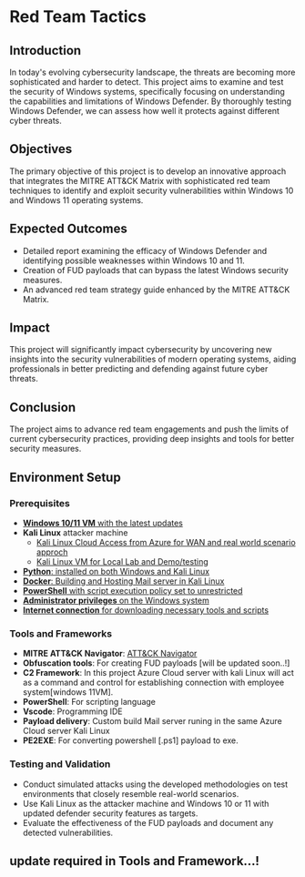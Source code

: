 # Red Team Tactics

## Introduction
In today's evolving cybersecurity landscape, the threats are becoming more sophisticated and harder to detect. This project aims to examine and test the security of Windows systems, specifically focusing on understanding the capabilities and limitations of Windows Defender. By thoroughly testing Windows Defender, we can assess how well it protects against different cyber threats.

## Objectives
The primary objective of this project is to develop an innovative approach that integrates the MITRE ATT&CK Matrix with sophisticated red team techniques to identify and exploit security vulnerabilities within Windows 10 and Windows 11 operating systems.

## Expected Outcomes
- Detailed report examining the efficacy of Windows Defender and identifying possible weaknesses within Windows 10 and 11.
- Creation of FUD payloads that can bypass the latest Windows security measures.
- An advanced red team strategy guide enhanced by the MITRE ATT&CK Matrix.

## Impact
This project will significantly impact cybersecurity by uncovering new insights into the security vulnerabilities of modern operating systems, aiding professionals in better predicting and defending against future cyber threats.

## Conclusion
The project aims to advance red team engagements and push the limits of current cybersecurity practices, providing deep insights and tools for better security measures.

## Environment Setup

### Prerequisites
- [**Windows 10/11 VM** with the latest updates](https://developer.microsoft.com/en-us/windows/downloads/virtual-machines/)
- **Kali Linux** attacker machine
    - [Kali Linux Cloud Access from Azure for WAN and real world scenario approch](https://azuremarketplace.microsoft.com/en/marketplace/apps/kali-linux.kali)
    - [Kali Linux VM for Local Lab and Demo/testing](https://www.kali.org/get-kali/#kali-virtual-machines)
- [**Python**: installed on both Windows and Kali Linux](https://www.python.org/downloads/)
- [**Docker**: Building and Hosting Mail server in Kali Linux](https://github.com/vaishnavucv/Project-winEvasion-Redteam/blob/main/Resource/Dockerfile) 
- [**PowerShell** with script execution policy set to unrestricted](https://learn.microsoft.com/en-us/answers/questions/506985/powershell-execution-setting-is-overridden-by-a-po)
- [**Administrator privileges** on the Windows system](https://support.microsoft.com/en-us/windows/how-do-i-log-on-as-an-administrator-63267a09-9926-991a-1c77-d203160c8563)
- [**Internet connection** for downloading necessary tools and scripts](#)

### Tools and Frameworks
- **MITRE ATT&CK Navigator**: [ATT&CK Navigator](https://mitre-attack.github.io/attack-navigator/)
- **Obfuscation tools**: For creating FUD payloads [will be updated soon..!]
- **C2 Framework**: In this project Azure Cloud server with kali Linux will act as a command and control for establishing connection with employee system[windows 11VM].
- **PowerShell**: For scripting language
- **Vscode**: Programming IDE
- **Payload delivery**: Custom build Mail server runing in the same Azure Cloud server Kali Linux
- **PE2EXE**: For converting powershell [.ps1] payload to exe.

### Testing and Validation
- Conduct simulated attacks using the developed methodologies on test environments that closely resemble real-world scenarios.
- Use Kali Linux as the attacker machine and Windows 10 or 11 with updated defender security features as targets.
- Evaluate the effectiveness of the FUD payloads and document any detected vulnerabilities.

## update required in Tools and Framework...!
